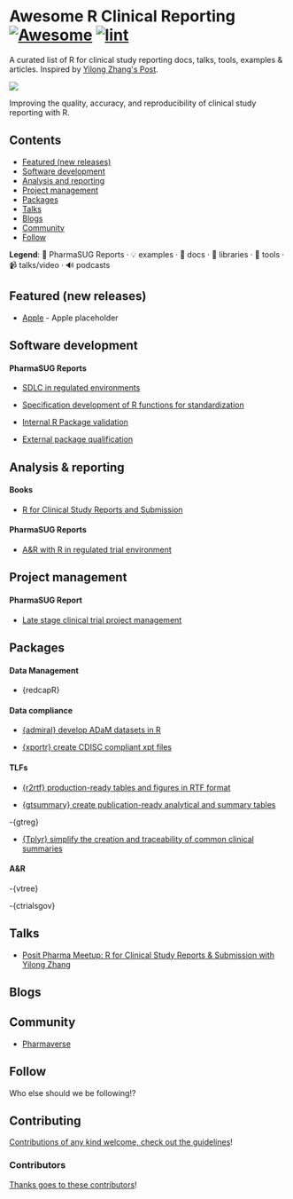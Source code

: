 <!-- title -->

<!--lint ignore no-dead-urls-->

# Awesome R Clinical Reporting [![Awesome](https://awesome.re/badge.svg)](https://awesome.re) [![lint](https://github.com/hidyverse/awesome-R-clinical-reporting/actions/workflows/lint.yaml/badge.svg)](https://github.com/hidyverse/awesome-R-clinical-reporting/actions/workflows/lint.yaml)

<!-- subtitle -->

A curated list of R for clinical study reporting docs, talks, tools, examples & articles. Inspired by [Yilong Zhang's Post](https://www.linkedin.com/posts/yilongzhang_creating-a-validated-environment-for-reproducibility-activity-7044529198165594112-DGf4/).

<!-- image -->

<a href="https://github.com/sindresorhus/awesome/blob/main/awesome.md" target="_blank" rel="noopener noreferrer"> <img src="https://raw.githubusercontent.com/sindresorhus/awesome/78bde71c34e21954ae2a526fb5e9d3f9be2c0eec/media/logo.svg"/> </a>

<!-- description -->

Improving the quality, accuracy, and reproducibility of clinical study reporting with R.

<!-- TOC -->

## Contents

- [Featured (new releases)](#featured-new-releases)
- [Software development](#software-development)
- [Analysis and reporting](#analysis--reporting)
- [Project management](#project-management)
- [Packages](#packages)
- [Talks](#talks)
- [Blogs](#blogs)
- [Community](#community)
- [Follow](#follow)

<!-- CONTENT -->

**Legend**: 📝 PharmaSUG Reports · 💡 examples · 📖 docs · 🔌 libraries · 🔧 tools · 📹 talks/video · 🔊 podcasts

## Featured (new releases)

- [Apple](https://apple.com) - Apple placeholder

## Software development

#### PharmaSUG Reports

- [SDLC in regulated environments](https://lnkd.in/g9pv4USE)

- [Specification development of R functions for standardization](https://lnkd.in/gjnG4hxx?trk=public_post-text)

- [Internal R Package validation](https://lnkd.in/gwDty-Z7?trk=public_post-text)

- [External package qualification](https://lnkd.in/gtpAjZA5?trk=public_post-text)

## Analysis & reporting

#### Books

- [R for Clinical Study Reports and Submission](https://r4csr.org/)

#### PharmaSUG Reports

- [A&R with R in regulated trial environment](https://lnkd.in/g9pfxQv?trk=public_post-text)

## Project management

#### PharmaSUG Report

- [Late stage clinical trial project management](https://lnkd.in/gjSJ4AUR)

## Packages

#### Data Management

- {redcapR}

#### Data compliance

- [{admiral} develop ADaM datasets in R](https://pharmaverse.github.io/admiral)

- [{xportr} create CDISC compliant xpt files](https://atorus-research.github.io/xportr/)

#### TLFs

- [{r2rtf} production-ready tables and figures in RTF format](https://merck.github.io/r2rtf/)

- [{gtsummary} create publication-ready analytical and summary tables](https://www.danieldsjoberg.com/gtsummary/)

-{gtreg}

- [{Tplyr} simplify the creation and traceability of common clinical summaries](https://atorus-research.github.io/Tplyr/)

#### A&R

-{vtree}

-{ctrialsgov}

## Talks

- [Posit Pharma Meetup: R for Clinical Study Reports & Submission with Yilong Zhang](https://www.youtube.com/watch?v=RBVqKi3FV30)

## Blogs


## Community

- [Pharmaverse](https://pharmaverse.org/)

<!-- END CONTENT -->

## Follow

<!-- list people worth following on social sites (Twitter, LinkedIn, GitHub, YouTube etc.) -->

Who else should we be following!?

## Contributing

[Contributions of any kind welcome, check out the guidelines](contributing.md)!

### Contributors

[Thanks goes to these contributors](https://github.com/hidyverse/awesome-R-clinical-reporting/graphs/contributors)!
